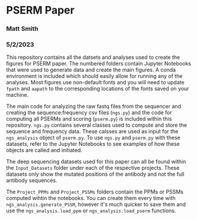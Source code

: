 # PSERM Paper
### Matt Smith
### 5/2/2023

This repository contains all the datsets and analyses used to create the figures for PSERM paper. The numbered folders contain Jupyter Notebooks that were used to generate data and create the main figures. A conda environment is included which should easily allow for running any of the analyses. Most figures use non-default fonts and you will need to update `fpath` and `aapath` to the corresponding locations of the fonts saved on your machine.

The main code for analyzing the raw fastq files from the sequencer and creating the sequence:frequency csv files (`ngs.py`) and the code for computing all PSERMs and scoring (`pserm.py`) is included within this repository. `ngs.py` contains several classes used to compute and store the sequence and frequency data. These calsses are used as input for the `ngs_analysis` object of `pserm.py`. To use `ngs.py` and `pserm.py` with these datasets, refer to the Jupyter Notebooks to see examples of how these objects are called and initiated.

The deep sequencing datasets used for this paper can all be found within the `Input_Datasets` folder under each of the respective projects. These datasets only show the mutated positions of the antibody and not the full antibody sequences.

The `Project_PPMs` and `Project_PSSMs` folders contain the PPMs or PSSMs computed wihtin the notebooks. You can create them every time with `ngs_analysis.generate_PSSM`, however it's much quicker to save them and use the `ngs_analysis.load_ppm` or `ngs_analysis.load_pserm` functions.
